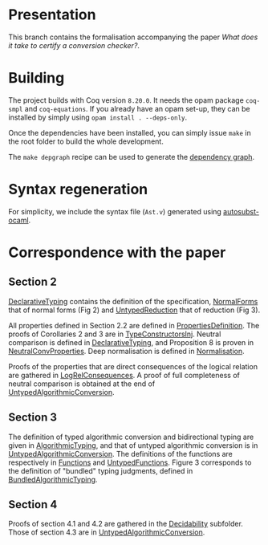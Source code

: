 Presentation
=======

This branch contains the formalisation accompanying the paper *What does it take to certify a conversion checker?*.

Building
===========

The project builds with Coq version `8.20.0`. It needs the opam package `coq-smpl` and `coq-equations`. If you already have an opam set-up, they can be installed by simply using `opam install . --deps-only`.

Once the dependencies have been installed, you can simply issue `make` in the root folder to
build the whole development.

The `make depgraph` recipe can be used to generate the [dependency graph](https://coqhott.github.io/logrel-coq/dependency_graph.png).

Syntax regeneration
====================

For simplicity, we include the syntax file (`Ast.v`) generated using [autosubst-ocaml](https://github.com/uds-psl/autosubst-ocaml).

Correspondence with the paper
=====================================

Section 2
----------

[DeclarativeTyping] contains the definition of the specification, [NormalForms] that of
normal forms (Fig 2) and [UntypedReduction] that of reduction (Fig 3).

All properties defined in Section 2.2 are defined in [PropertiesDefinition]. The proofs
of Corollaries 2 and 3 are in [TypeConstructorsInj]. Neutral comparison is defined in
[DeclarativeTyping], and Proposition 8 is proven in [NeutralConvProperties]. Deep normalisation
is defined in [Normalisation].

Proofs of the properties that are direct consequences of the logical relation are gathered
in [LogRelConsequences]. A proof of full completeness of neutral comparison is obtained at 
the end of [UntypedAlgorithmicConversion].

Section 3
----------------------

The definition of typed algorithmic conversion and bidirectional typing are given in
[AlgorithmicTyping], and that of untyped algorithmic conversion is in [UntypedAlgorithmicConversion].
The definitions of the functions are respectively in [Functions] and [UntypedFunctions].
Figure 3 corresponds to the definition of "bundled" typing judgments, defined in 
[BundledAlgorithmicTyping].

Section 4
-------------------

Proofs of section 4.1 and 4.2
are gathered in the [Decidability](./theories/Decidability/) subfolder.
Those of section 4.3 are in [UntypedAlgorithmicConversion].

[DeclarativeTyping]: ./theories/DeclarativeTyping.v
[NormalForms]: ./theories/Syntax/NormalForms.v
[UntypedReduction]: ./theories/Syntax/UntypedReduction.v
[PropertiesDefinition]: ./theories/TypingProperties/PropertiesDefinition.v
[TypeConstructorsInj]: ./theories/TypingProperties/TypeConstructorsInj.v
[NeutralConvProperties]: ./theories/TypingProperties/NeutralConvProperties.v
[Normalisation]: ./theories/TypingProperties/Normalisation.v
[LogRelConsequences]: ./theories/TypingProperties/LogRelConsequences.v
[UntypedAlgorithmicConversion]: ./theories/Algorithmic/UntypedAlgorithmicConversion.v
[AlgorithmicTyping]: ./theories/AlgorithmicTyping.v
[Functions]: ./theories/Decidability/Functions.v
[UntypedFunctions]: ./theories/Decidability/UntypedFunctions.v
[BundledAlgorithmicTyping]: ./theories/Algorithmic/BundledAlgorithmicTyping.v

[autosubst-ocaml]: https://github.com/uds-psl/autosubst-ocaml
[Positivity.agda]: ./theories/Positivity.agda
